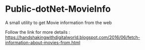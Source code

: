 # Public-dotNet-MovieInfo
A small utility to get Movie information from the web


Follow the link for more details : 
https://handshakingwithdigitalworld.blogspot.com/2016/06/fetch-information-about-movies-from.html
